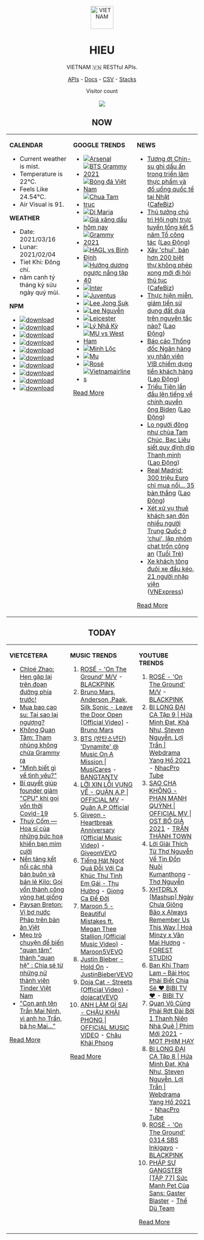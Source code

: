 <p align="center"><img src="https://raw.githubusercontent.com/hieudoanm/hieudoanm/master/images/hieudoanm/profile.jpg" alt="VIETNAM" height="60"/></p>
<h1 align="center">HIEU</h1>
<p align="center">VIETNAM 🇻🇳 RESTful APIs.</p>
<p align="center">
  <a href="https://vietnamdb.herokuapp.com/api">APIs</a> -
  <a href="https://vietnamdb.herokuapp.com/docs">Docs</a> -
  <a href="https://github.com/vietnamdb/vietnamdb/tree/master/docs">CSV</a> -
  <a href="https://github.com/vietnamdb/vietnamdb/tree/master/docs/stacks">Stacks</a>
</p>
<p align="center"> 
  Visitor count<br><br>
  <img src="https://profile-counter.glitch.me/vietnamdb/count.svg" />
</p>


<h2 align="center">NOW</h2>

<table style="width:100%"><tbody style="width:100%"><tr><td valign="top" width="33%">

**CALENDAR**

- Current weather is mist.
- Temperature is 22°C.
- Feels Like 24.54°C.
- Air Visual is 91.

**WEATHER**

- Date: 2021/03/16
- Lunar: 2021/02/04
- Tiet Khi: Đông chí.
- năm canh tý tháng kỷ sửu ngày quý mùi.

**NPM**

- [![download](https://img.shields.io/npm/dm/giaohangnhanh.svg?style=flat-square&label=giaohangnhanh&color=red)](https://www.npmjs.com/package/giaohangnhanh)
- [![download](https://img.shields.io/npm/dm/onepay.svg?style=flat-square&label=onepay&color=red)](https://www.npmjs.com/package/onepay)
- [![download](https://img.shields.io/npm/dm/vietcetera.svg?style=flat-square&label=vietcetera&color=red)](https://www.npmjs.com/package/vietcetera)
- [![download](https://img.shields.io/npm/dm/vietnambanks.svg?style=flat-square&label=vietnambanks&color=red)](https://www.npmjs.com/package/vietnambanks)
- [![download](https://img.shields.io/npm/dm/vietnamgovernment.svg?style=flat-square&label=vietnamgovernment&color=red)](https://www.npmjs.com/package/vietnamgovernment)
- [![download](https://img.shields.io/npm/dm/vietnamnews.svg?style=flat-square&label=vietnamnews&color=red)](https://www.npmjs.com/package/vietnamnews)
- [![download](https://img.shields.io/npm/dm/vnapis.svg?style=flat-square&label=vnapis&color=red)](https://www.npmjs.com/package/vnapis)
- [![download](https://img.shields.io/npm/dm/vnpay.svg?style=flat-square&label=vnpay&color=red)](https://www.npmjs.com/package/vnpay)
- [![download](https://img.shields.io/npm/dm/vtcpay.svg?style=flat-square&label=vtcpay&color=red)](https://www.npmjs.com/package/vtcpay)
- [![download](https://img.shields.io/npm/dm/zalopay.svg?style=flat-square&label=zalopay&color=red)](https://www.npmjs.com/package/zalopay)

</td><td valign="top" width="33%">

**GOOGLE TRENDS**

- [![Arsenal](https://img.shields.io/static/v1?label=Arsenal&message=google&color=red&style=flat-square)](https://www.google.com/search?q=Arsenal)
- [![BTS Grammy 2021](https://img.shields.io/static/v1?label=BTS%20Grammy%202021&message=google&color=red&style=flat-square)](https://www.google.com/search?q=BTS%20Grammy%202021)
- [![Bóng đá Việt Nam](https://img.shields.io/static/v1?label=B%C3%B3ng%20%C4%91%C3%A1%20Vi%E1%BB%87t%20Nam&message=google&color=red&style=flat-square)](https://www.google.com/search?q=B%C3%B3ng%20%C4%91%C3%A1%20Vi%E1%BB%87t%20Nam)
- [![Chua Tam truc](https://img.shields.io/static/v1?label=Chua%20Tam%20truc&message=google&color=red&style=flat-square)](https://www.google.com/search?q=Chua%20Tam%20truc)
- [![Di Maria](https://img.shields.io/static/v1?label=Di%20Maria&message=google&color=red&style=flat-square)](https://www.google.com/search?q=Di%20Maria)
- [![Giá xăng dầu hôm nay](https://img.shields.io/static/v1?label=Gi%C3%A1%20x%C4%83ng%20d%E1%BA%A7u%20h%C3%B4m%20nay&message=google&color=red&style=flat-square)](https://www.google.com/search?q=Gi%C3%A1%20x%C4%83ng%20d%E1%BA%A7u%20h%C3%B4m%20nay)
- [![Grammy 2021](https://img.shields.io/static/v1?label=Grammy%202021&message=google&color=red&style=flat-square)](https://www.google.com/search?q=Grammy%202021)
- [![HAGL vs Bình Định](https://img.shields.io/static/v1?label=HAGL%20vs%20B%C3%ACnh%20%C4%90%E1%BB%8Bnh&message=google&color=red&style=flat-square)](https://www.google.com/search?q=HAGL%20vs%20B%C3%ACnh%20%C4%90%E1%BB%8Bnh)
- [![Hướng dương ngược nắng tập 40](https://img.shields.io/static/v1?label=H%C6%B0%E1%BB%9Bng%20d%C6%B0%C6%A1ng%20ng%C6%B0%E1%BB%A3c%20n%E1%BA%AFng%20t%E1%BA%ADp%2040&message=google&color=red&style=flat-square)](https://www.google.com/search?q=H%C6%B0%E1%BB%9Bng%20d%C6%B0%C6%A1ng%20ng%C6%B0%E1%BB%A3c%20n%E1%BA%AFng%20t%E1%BA%ADp%2040)
- [![Inter](https://img.shields.io/static/v1?label=Inter&message=google&color=red&style=flat-square)](https://www.google.com/search?q=Inter)
- [![Juventus](https://img.shields.io/static/v1?label=Juventus&message=google&color=red&style=flat-square)](https://www.google.com/search?q=Juventus)
- [![Lee Jong Suk](https://img.shields.io/static/v1?label=Lee%20Jong%20Suk&message=google&color=red&style=flat-square)](https://www.google.com/search?q=Lee%20Jong%20Suk)
- [![Lee Nguyễn](https://img.shields.io/static/v1?label=Lee%20Nguy%E1%BB%85n&message=google&color=red&style=flat-square)](https://www.google.com/search?q=Lee%20Nguy%E1%BB%85n)
- [![Leicester](https://img.shields.io/static/v1?label=Leicester&message=google&color=red&style=flat-square)](https://www.google.com/search?q=Leicester)
- [![Lý Nhã Kỳ](https://img.shields.io/static/v1?label=L%C3%BD%20Nh%C3%A3%20K%E1%BB%B3&message=google&color=red&style=flat-square)](https://www.google.com/search?q=L%C3%BD%20Nh%C3%A3%20K%E1%BB%B3)
- [![MU vs West Ham](https://img.shields.io/static/v1?label=MU%20vs%20West%20Ham&message=google&color=red&style=flat-square)](https://www.google.com/search?q=MU%20vs%20West%20Ham)
- [![Minh Lộc](https://img.shields.io/static/v1?label=Minh%20L%E1%BB%99c&message=google&color=red&style=flat-square)](https://www.google.com/search?q=Minh%20L%E1%BB%99c)
- [![Mu](https://img.shields.io/static/v1?label=Mu&message=google&color=red&style=flat-square)](https://www.google.com/search?q=Mu)
- [![Rosé](https://img.shields.io/static/v1?label=Ros%C3%A9&message=google&color=red&style=flat-square)](https://www.google.com/search?q=Ros%C3%A9)
- [![Vietnamairlines](https://img.shields.io/static/v1?label=Vietnamairlines&message=google&color=red&style=flat-square)](https://www.google.com/search?q=Vietnamairlines)

[Read More](https://trends.google.com/trends/?geo=VN)

</td><td valign="top" width="33%">

**NEWS**

- [Tương ớt Chin-su ghi dấu ấn trong triển lãm thực phẩm và đồ uống quốc tế tại Nhật](https://cafebiz.vn/tuong-ot-chin-su-ghi-dau-an-trong-trien-lam-thuc-pham-va-do-uong-quoc-te-tai-nhat-20210315190015978.chn) ([CafeBiz](https://cafebiz.vn))
- [Thủ tướng chủ trì Hội nghị trực tuyến tổng kết 5 năm Tổ công tác](https://laodong.vn/thoi-su/thu-tuong-chu-tri-hoi-nghi-truc-tuyen-tong-ket-5-nam-to-cong-tac-889550.ldo) ([Lao Động](https://laodong.vn))
- [Xây 'chui', bán hơn 200 biệt thự không phép xong mới đi hỏi thủ tục](https://cafebiz.vn/xay-chui-ban-hon-200-biet-thu-khong-phep-xong-moi-di-hoi-thu-tuc-20210316095615302.chn) ([CafeBiz](https://cafebiz.vn))
- [Thực hiện miễn, giảm tiền sử dụng đất dựa trên nguyên tắc nào?](https://laodong.vn/bat-dong-san/thuc-hien-mien-giam-tien-su-dung-dat-dua-tren-nguyen-tac-nao-889339.ldo) ([Lao Động](https://laodong.vn))
- [Báo cáo Thống đốc Ngân hàng vụ nhân viên VIB chiếm dụng tiền khách hàng](https://laodong.vn/phap-luat/bao-cao-thong-doc-ngan-hang-vu-nhan-vien-vib-chiem-dung-tien-khach-hang-889522.ldo) ([Lao Động](https://laodong.vn))
- [Triều Tiên lần đầu lên tiếng về chính quyền ông Biden](https://laodong.vn/the-gioi/trieu-tien-lan-dau-len-tieng-ve-chinh-quyen-ong-biden-889526.ldo) ([Lao Động](https://laodong.vn))
- [Lo người đông như chùa Tam Chúc, Bạc Liêu siết quy định dịp Thanh minh](https://laodong.vn/xa-hoi/lo-nguoi-dong-nhu-chua-tam-chuc-bac-lieu-siet-quy-dinh-dip-thanh-minh-889506.ldo) ([Lao Động](https://laodong.vn))
- [Real Madrid: 300 triệu Euro chỉ mua nổi... 35 bàn thắng](https://laodong.vn/bong-da-quoc-te/real-madrid-300-trieu-euro-chi-mua-noi-35-ban-thang-889531.ldo) ([Lao Động](https://laodong.vn))
- [Xét xử vụ thuê khách sạn đón nhiều người Trung Quốc ở ‘chui’, lập nhóm chat trốn công an](https://tuoitre.vn/xet-xu-vu-thue-khach-san-don-nhieu-nguoi-trung-quoc-o-chui-lap-nhom-chat-tron-cong-an-20210316092604505.htm) ([Tuổi Trẻ](https://tuoitre.vn))
- [Xe khách tông đuôi xe đầu kéo, 21 người nhập viện](https://vnexpress.net/xe-khach-tong-duoi-xe-dau-keo-21-nguoi-nhap-vien-4249025.html) ([VNExpress](https://vnexpress.net))

[Read More](docs/news/README.md)

</td></tr></tbody></table>

<h2 align="center">TODAY</h2>

<table style="width:100%"><tbody style="width:100%"><tr><td valign="top" width="33%">

**VIETCETERA**

- [Chloé Zhao: Hẹn gặp lại trên đoạn đường phía trước!](https://vietcetera.com/vn/chloezhao-hen-gap-lai-tren-doan-duong-phia-truoc)
- [Mua bao cao su: Tại sao lại ngượng?](https://vietcetera.com/vn/mua-bao-cao-su-tai-sao-lai-nguong)
- [Không Quan Tâm: Tham nhũng không chừa Grammy ra](https://vietcetera.com/vn/khong-quan-tam-tham-nhung-khong-chua-grammy-ra)
- ["Mình biết gì về tình yêu?"](https://vietcetera.com/vn/minh-biet-gi-ve-tinh-yeu)
- [Bí quyết giúp founder giảm "CPU" khi gọi vốn thời Covid-19](https://vietcetera.com/vn/bi-quyet-goi-von-nhanh-cho-startup-thoi-covid-19)
- [Thuỳ Cốm — Hoạ sĩ của những bức hoạ khiến bạn mỉm cười](https://vietcetera.com/vn/thuy-com-hoa-si-cua-nhung-buc-hoa-khien-ban-mim-cuoi)
- [Nền tảng kết nối các nhà bán buôn và bán lẻ Kilo: Gọi vốn thành công vòng hạt giống](https://vietcetera.com/vn/nen-tang-ket-noi-cac-nha-ban-buon-va-ban-le-kilo-goi-von-thanh-cong-vong-hat-giong)
- [Paysan Breton: Vị bơ nước Pháp trên bàn ăn Việt](https://vietcetera.com/vn/paysan-breton-vi-bo-nuoc-phap-tren-ban-an-viet)
- [Mẹo trò chuyện để biến "quan tâm" thành "quan hệ" : Chia sẻ từ những nữ thành viên Tinder Việt Nam](https://vietcetera.com/vn/thanh-vien-tinder-viet-nam-bat-mi-cach-tro-chuyen-cung-phai-nu-khi-ket-ban-truc-tuyen)
- ["Con anh tên Trần Mai Ninh, vì anh họ Trần, bả họ Mai..."](https://vietcetera.com/vn/con-anh-ten-tran-mai-ninh-vi-anh-ho-tran-ba-ho-mai)

[Read More](https://vietcetera.com/)

</td><td valign="top" width="33%">

**MUSIC TRENDS**

01. [ROSÉ - 'On The Ground' M/V](https://www.youtube.com/watch?v=CKZvWhCqx1s) - [BLACKPINK](https://www.youtube.com/channel/UCOmHUn--16B90oW2L6FRR3A)
02. [Bruno Mars, Anderson .Paak, Silk Sonic - Leave the Door Open [Official Video]](https://www.youtube.com/watch?v=adLGHcj_fmA) - [Bruno Mars](https://www.youtube.com/channel/UCoUM-UJ7rirJYP8CQ0EIaHA)
03. [BTS (방탄소년단) 'Dynamite' @ Music On A Mission | MusiCares](https://www.youtube.com/watch?v=ikgefER2O08) - [BANGTANTV](https://www.youtube.com/channel/UCLkAepWjdylmXSltofFvsYQ)
04. [LỜI XIN LỖI VỤNG VỀ - QUÂN A.P | OFFICIAL MV](https://www.youtube.com/watch?v=LhTwcqI71n0) - [Quân A.P Official](https://www.youtube.com/channel/UCXKnIgvBwPV6G-uT7gBXhcA)
05. [Giveon - Heartbreak Anniversary (Official Music Video)](https://www.youtube.com/watch?v=uWRlisQu4fo) - [GiveonVEVO](https://www.youtube.com/channel/UCa3ZoB87QoSaLM0qODmrMfA)
06. [Tiếng Hát Ngọt Quá Đỗi Với Ca Khúc Thư Tình Em Gái - Thu Hường](https://www.youtube.com/watch?v=4RDOn6cZLPg) - [Giọng Ca Để Đời](https://www.youtube.com/channel/UCwZ2ZaFfTusqV_MGMHUnEsg)
07. [Maroon 5 - Beautiful Mistakes ft. Megan Thee Stallion (Official Music Video)](https://www.youtube.com/watch?v=BSzSn-PRdtI) - [Maroon5VEVO](https://www.youtube.com/channel/UCN1hnUccO4FD5WfM7ithXaw)
08. [Justin Bieber - Hold On](https://www.youtube.com/watch?v=LWeiydKl0mU) - [JustinBieberVEVO](https://www.youtube.com/channel/UCHkj014U2CQ2Nv0UZeYpE_A)
09. [Doja Cat - Streets (Official Video)](https://www.youtube.com/watch?v=jJdlgKzVsnI) - [dojacatVEVO](https://www.youtube.com/channel/UCpTaAz_BxtkUB1qc8JTU_7g)
10. [ANH LÀM GÌ SAI - CHÂU KHẢI PHONG | OFFICIAL MUSIC VIDEO](https://www.youtube.com/watch?v=1KHmzzUMnTc) - [Châu Khải Phong](https://www.youtube.com/channel/UCoISHZnrIOn4SunyqjrRt4w)

[Read More](https://www.youtube.com/feed/trending?bp=4gIuCggvbS8wNHJsZhIiUExGZ3F1TG5MNTlhbW42X05FZFc5TGswZDdXZWVST0Q2VA%3D%3D)

</td><td valign="top" width="33%">

**YOUTUBE TRENDS**

01. [ROSÉ - 'On The Ground' M/V](https://www.youtube.com/watch?v=CKZvWhCqx1s) - [BLACKPINK](https://www.youtube.com/channel/UCOmHUn--16B90oW2L6FRR3A)
02. [BI LONG ĐẠI CA Tập 9 | Hứa Minh Đạt, Khả Như, Steven Nguyễn, Lợi Trần | Webdrama Yang Hồ 2021](https://www.youtube.com/watch?v=h1CGsS5iXgU) - [NhacPro Tube](https://www.youtube.com/channel/UCBZjBKNMZoFih4ubdiIDWLw)
03. [SAO CHA KHÔNG - PHAN MẠNH QUỲNH | OFFICIAL MV | OST BỐ GIÀ 2021](https://www.youtube.com/watch?v=TD7sBUigDIU) - [TRẤN THÀNH TOWN](https://www.youtube.com/channel/UCqL0-EknCK4m5pHrH79fOcw)
04. [Lời Giải Thích Từ Thơ Nguyễn Về Tin Đồn Nuôi Kumanthong](https://www.youtube.com/watch?v=m2yWFAavuaM) - [Thơ Nguyễn](https://www.youtube.com/channel/UCSJsjCiTl2lourZXnigVCoA)
05. [XHTDRLX [Mashup] Ngày Chưa Giông Bão x Always Remember Us This Way | Hoà Minzy x Văn Mai Hương](https://www.youtube.com/watch?v=qiI4XNUoiyg) - [FOREST STUDIO](https://www.youtube.com/channel/UCTOWyiIkPEqyh_2O-ArJR5w)
06. [Bạn Khỉ Tham Lam – Bài Học Phải Biết Chia Sẻ ❤ BIBI TV ❤](https://www.youtube.com/watch?v=MmlnSXqd6-E) - [BIBI TV](https://www.youtube.com/channel/UCFcBDfR_dtmllkpcoYH2Rmg)
07. [Quan Võ Cũng Phải Rớt Đài Bởi 1 Thanh Niên Nhà Quê | Phim Mới 2021](https://www.youtube.com/watch?v=FlwUpa42bBg) - [MỌT PHIM HAY](https://www.youtube.com/channel/UCwA1tWFLrkJpZRiwG_P68Gg)
08. [BI LONG ĐẠI CA Tập 8 | Hứa Minh Đạt, Khả Như, Steven Nguyễn, Lợi Trần | Webdrama Yang Hồ 2021](https://www.youtube.com/watch?v=UXa992qrMv0) - [NhacPro Tube](https://www.youtube.com/channel/UCBZjBKNMZoFih4ubdiIDWLw)
09. [ROSÉ - 'On The Ground' 0314 SBS Inkigayo](https://www.youtube.com/watch?v=Q88P1gpOJxA) - [BLACKPINK](https://www.youtube.com/channel/UCOmHUn--16B90oW2L6FRR3A)
10. [PHÁP SƯ GANGSTER [TẬP 77] Sức Mạnh Pet Của Sans: Gaster Blaster](https://www.youtube.com/watch?v=3WtthIyNcfY) - [Thế Dũ Team](https://www.youtube.com/channel/UCpTYO-40VeiPwYVNPAH1gGg)

[Read More](https://www.youtube.com/feed/trending)

</td></tr></tbody></table>
